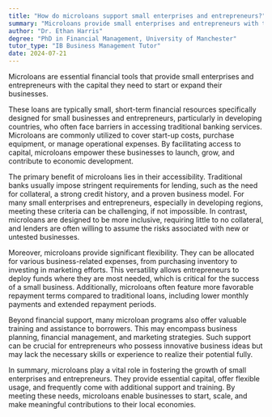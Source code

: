 ```yaml
---
title: "How do microloans support small enterprises and entrepreneurs?"
summary: "Microloans provide small enterprises and entrepreneurs with the necessary capital to start or expand their businesses."
author: "Dr. Ethan Harris"
degree: "PhD in Financial Management, University of Manchester"
tutor_type: "IB Business Management Tutor"
date: 2024-07-21
---
```


Microloans are essential financial tools that provide small enterprises and entrepreneurs with the capital they need to start or expand their businesses.

These loans are typically small, short-term financial resources specifically designed for small businesses and entrepreneurs, particularly in developing countries, who often face barriers in accessing traditional banking services. Microloans are commonly utilized to cover start-up costs, purchase equipment, or manage operational expenses. By facilitating access to capital, microloans empower these businesses to launch, grow, and contribute to economic development.

The primary benefit of microloans lies in their accessibility. Traditional banks usually impose stringent requirements for lending, such as the need for collateral, a strong credit history, and a proven business model. For many small enterprises and entrepreneurs, especially in developing regions, meeting these criteria can be challenging, if not impossible. In contrast, microloans are designed to be more inclusive, requiring little to no collateral, and lenders are often willing to assume the risks associated with new or untested businesses.

Moreover, microloans provide significant flexibility. They can be allocated for various business-related expenses, from purchasing inventory to investing in marketing efforts. This versatility allows entrepreneurs to deploy funds where they are most needed, which is critical for the success of a small business. Additionally, microloans often feature more favorable repayment terms compared to traditional loans, including lower monthly payments and extended repayment periods.

Beyond financial support, many microloan programs also offer valuable training and assistance to borrowers. This may encompass business planning, financial management, and marketing strategies. Such support can be crucial for entrepreneurs who possess innovative business ideas but may lack the necessary skills or experience to realize their potential fully.

In summary, microloans play a vital role in fostering the growth of small enterprises and entrepreneurs. They provide essential capital, offer flexible usage, and frequently come with additional support and training. By meeting these needs, microloans enable businesses to start, scale, and make meaningful contributions to their local economies.
    